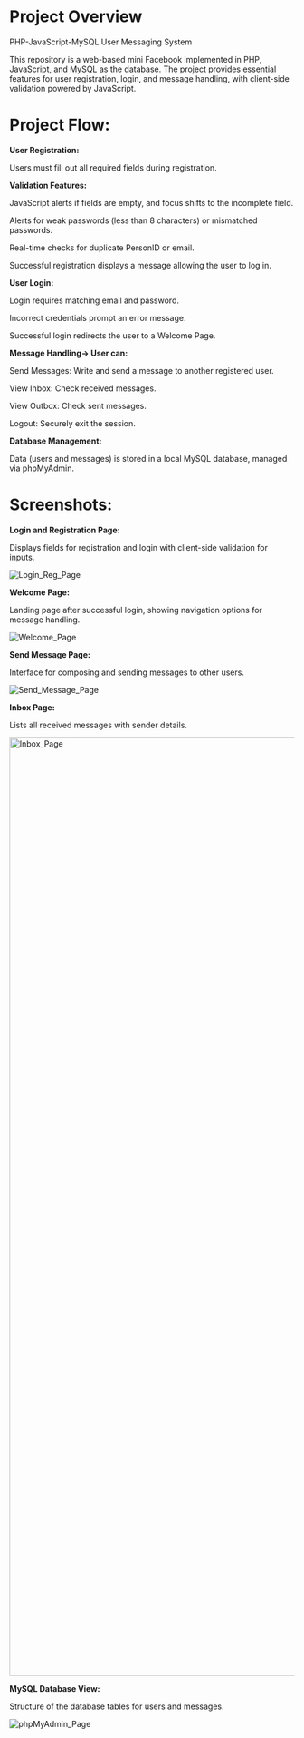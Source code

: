 # Project Overview #
PHP-JavaScript-MySQL User Messaging System

This repository is a web-based mini Facebook implemented in PHP, JavaScript, and MySQL as the database. The project provides essential features for user registration, login, and message handling, with client-side validation powered by JavaScript.


# Project Flow: #

**User Registration:**

Users must fill out all required fields during registration.

**Validation Features:**

JavaScript alerts if fields are empty, and focus shifts to the incomplete field.

Alerts for weak passwords (less than 8 characters) or mismatched passwords.

Real-time checks for duplicate PersonID or email.

Successful registration displays a message allowing the user to log in.


**User Login:**

Login requires matching email and password.

Incorrect credentials prompt an error message.

Successful login redirects the user to a Welcome Page.

**Message Handling-> User can:**

Send Messages: Write and send a message to another registered user.

View Inbox: Check received messages.

View Outbox: Check sent messages.

Logout: Securely exit the session.

**Database Management:**

Data (users and messages) is stored in a local MySQL database, managed via phpMyAdmin.




# Screenshots: #
**Login and Registration Page:**

Displays fields for registration and login with client-side validation for inputs.

![Login_Reg_Page](https://github.com/user-attachments/assets/618838d9-5ab3-4dac-b543-874c60131900)


**Welcome Page:**

Landing page after successful login, showing navigation options for message handling.

![Welcome_Page](https://github.com/user-attachments/assets/c306b326-bae0-462c-9e09-72f6266aa844)


**Send Message Page:**

Interface for composing and sending messages to other users.

![Send_Message_Page](https://github.com/user-attachments/assets/ad5e90cb-836d-464c-9b7a-fe0ed6a6c68e)


**Inbox Page:**

Lists all received messages with sender details.

<img width="1655" alt="Inbox_Page" src="https://github.com/user-attachments/assets/53c57789-33e6-43b1-b746-dc1f5b5f0c46" />


**MySQL Database View:**

Structure of the database tables for users and messages.

![phpMyAdmin_Page](https://github.com/user-attachments/assets/e0ac0f41-9109-4e63-b8ec-ec5e2ac5cdfc)






